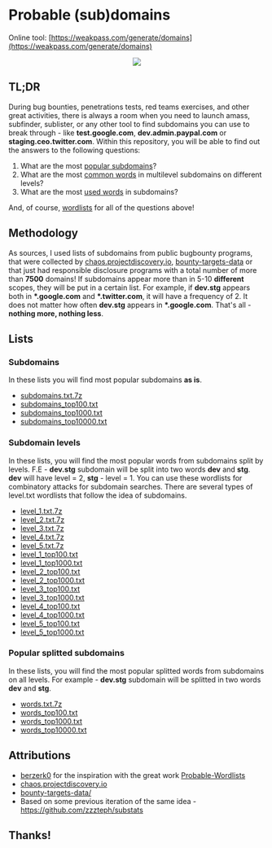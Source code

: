 # Probable (sub)domains


Online tool: [https://weakpass.com/generate/domains](https://weakpass.com/generate/domains)


<p align="center">
  <img src="https://github.com/zzzteph/probable_subdomains/blob/main/generate.gif?raw=true">
</p>



## TL;DR


During bug bounties, penetrations tests, red teams exercises, and other great activities, there is always a room when you need to launch amass, subfinder, sublister, or any other tool to find subdomains you can use to break through - like **test.google.com**, **dev.admin.paypal.com** or **staging.ceo.twitter.com**.
Within this repository, you will be able to find out the answers to the following questions:

1. What are the most [popular subdomains](https://github.com/zzzteph/probable_subdomains/tree/main/wordlists/hostnames)?
2. What are the most [common words](https://github.com/zzzteph/probable_subdomains/tree/main/wordlists/levels) in multilevel subdomains on different levels?
3. What are the most [used words](https://github.com/zzzteph/probable_subdomains/tree/main/wordlists/words) in subdomains?


And, of course, [wordlists](https://github.com/zzzteph/probable_subdomains/tree/main/wordlists) for all of the questions above!


## Methodology

As sources, I used lists of subdomains from public bugbounty programs, that were collected by [chaos.projectdiscovery.io](https://chaos.projectdiscovery.io/), [bounty-targets-data](https://github.com/arkadiyt/bounty-targets-data/) or that just had responsible disclosure programs with a total number of more than **7500** domains! If subdomains appear more than in 5-10 **different** scopes, they will be put in a certain list. For example, if **dev.stg** appears both in **\*.google.com** and **\*.twitter.com**, it will have a frequency of 2. It does not matter how often **dev.stg** appears in **\*.google.com**. That's all - **nothing more, nothing less**.







## Lists


### Subdomains

In these lists you will find most popular subdomains **as is**.

- [subdomains.txt.7z](https://raw.githubusercontent.com/zzzteph/probable_subdomains/main/wordlists/hostnames/subdomains.txt.7z)
- [subdomains_top100.txt](https://raw.githubusercontent.com/zzzteph/probable_subdomains/main/wordlists/hostnames/subdomains_top100.txt) 
- [subdomains_top1000.txt](https://raw.githubusercontent.com/zzzteph/probable_subdomains/main/wordlists/hostnames/subdomains_top100.txt) 
- [subdomains_top10000.txt](https://raw.githubusercontent.com/zzzteph/probable_subdomains/main/wordlists/hostnames/subdomains_top100.txt) 

### Subdomain levels

In these lists, you will find the most popular words from subdomains split by levels. F.E - **dev.stg** subdomain will be split into two words **dev** and **stg**. **dev** will have level = 2, **stg** - level = 1. You can use these wordlists for combinatory attacks for subdomain searches. There are several types of level.txt wordlists that follow the idea of subdomains.


- [level_1.txt.7z](https://raw.githubusercontent.com/zzzteph/probable_subdomains/main/wordlists/levels/level_1.txt.7z)
- [level_2.txt.7z](https://raw.githubusercontent.com/zzzteph/probable_subdomains/main/wordlists/levels/level_2.txt.7z)
- [level_3.txt.7z](https://raw.githubusercontent.com/zzzteph/probable_subdomains/main/wordlists/levels/level_3.txt.7z)
- [level_4.txt.7z](https://raw.githubusercontent.com/zzzteph/probable_subdomains/main/wordlists/levels/level_4.txt.7z)
- [level_5.txt.7z](https://raw.githubusercontent.com/zzzteph/probable_subdomains/main/wordlists/levels/level_5.txt.7z)
- [level_1_top100.txt](https://raw.githubusercontent.com/zzzteph/probable_subdomains/main/wordlists/levels/level_1_top100.txt)
- [level_1_top1000.txt](https://raw.githubusercontent.com/zzzteph/probable_subdomains/main/wordlists/levels/level_1_top1000.txt)
- [level_2_top100.txt](https://raw.githubusercontent.com/zzzteph/probable_subdomains/main/wordlists/levels/level_2_top100.txt)
- [level_2_top1000.txt](https://raw.githubusercontent.com/zzzteph/probable_subdomains/main/wordlists/levels/level_2_top1000.txt)
- [level_3_top100.txt](https://raw.githubusercontent.com/zzzteph/probable_subdomains/main/wordlists/levels/level_3_top100.txt)
- [level_3_top1000.txt](https://raw.githubusercontent.com/zzzteph/probable_subdomains/main/wordlists/levels/level_3_top1000.txt)
- [level_4_top100.txt](https://raw.githubusercontent.com/zzzteph/probable_subdomains/main/wordlists/levels/level_4_top100.txt)
- [level_4_top1000.txt](https://raw.githubusercontent.com/zzzteph/probable_subdomains/main/wordlists/levels/level_4_top1000.txt)
- [level_5_top100.txt](https://raw.githubusercontent.com/zzzteph/probable_subdomains/main/wordlists/levels/level_5_top100.txt)
- [level_5_top1000.txt](https://raw.githubusercontent.com/zzzteph/probable_subdomains/main/wordlists/levels/level_5_top1000.txt)


### Popular splitted subdomains


In these lists, you will find the most popular splitted words from subdomains on all levels. For example - **dev.stg** subdomain will be splitted in two words **dev** and **stg**. 


- [words.txt.7z](https://raw.githubusercontent.com/zzzteph/probable_subdomains/blob/main/wordlists/words/words.txt.7z)
- [words_top100.txt](https://raw.githubusercontent.com/zzzteph/probable_subdomains/blob/main/wordlists/words/words_top100.txt)
- [words_top1000.txt](https://raw.githubusercontent.com/zzzteph/probable_subdomains/blob/main/wordlists/words/words_top1000.txt)
- [words_top10000.txt](https://raw.githubusercontent.com/zzzteph/probable_subdomains/blob/main/wordlists/words/words_top10000.txt)






## Attributions

- [berzerk0](https://github.com/berzerk0) for the inspiration with the great work [Probable-Wordlists](https://github.com/berzerk0/Probable-Wordlists)
- [chaos.projectdiscovery.io](https://chaos.projectdiscovery.io/)
- [bounty-targets-data/](https://github.com/arkadiyt/bounty-targets-data/)
- Based on some previous iteration of the same idea - https://github.com/zzzteph/substats



## Thanks!


